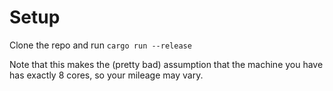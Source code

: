 # Setup
Clone the repo and run `cargo run --release`

Note that this makes the (pretty bad) assumption that the machine you have has exactly 8 cores, so your mileage may vary.


